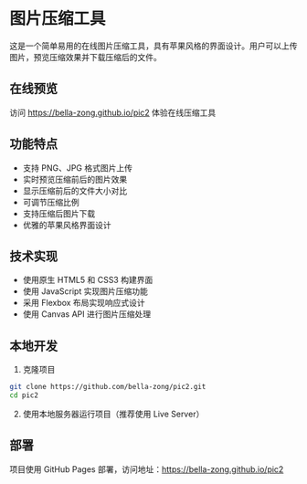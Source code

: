 # 图片压缩工具

这是一个简单易用的在线图片压缩工具，具有苹果风格的界面设计。用户可以上传图片，预览压缩效果并下载压缩后的文件。

## 在线预览

访问 https://bella-zong.github.io/pic2 体验在线压缩工具

## 功能特点

- 支持 PNG、JPG 格式图片上传
- 实时预览压缩前后的图片效果
- 显示压缩前后的文件大小对比
- 可调节压缩比例
- 支持压缩后图片下载
- 优雅的苹果风格界面设计

## 技术实现

- 使用原生 HTML5 和 CSS3 构建界面
- 使用 JavaScript 实现图片压缩功能
- 采用 Flexbox 布局实现响应式设计
- 使用 Canvas API 进行图片压缩处理

## 本地开发

1. 克隆项目
```bash
git clone https://github.com/bella-zong/pic2.git
cd pic2
```

2. 使用本地服务器运行项目（推荐使用 Live Server）

## 部署

项目使用 GitHub Pages 部署，访问地址：https://bella-zong.github.io/pic2 